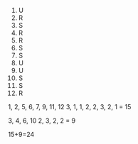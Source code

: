 1. U
2. R
3. S
4. R
5. R
6. S
7. S
8. U
9. U
10. S
11. S
12. R

1, 2, 5, 6, 7, 9, 11, 12
3, 1, 1, 2, 2, 3,  2,  1 = 15

3, 4, 6, 10
2, 3, 2,  2 = 9

15+9=24